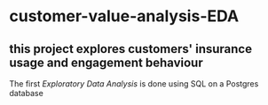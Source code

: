 # customer-value-analysis-EDA

## this project explores customers' insurance usage and engagement behaviour

The first *Exploratory Data Analysis* is done using SQL on a Postgres database